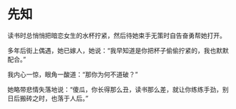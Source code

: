 # 先知

读书时总悄悄把暗恋女生的水杯拧紧，然后待她束手无策时自告奋勇帮她打开。 

多年后街上偶遇，她已嫁人，她说：“我早知道是你把杯子偷偷拧紧的，我也默默配合。” 

我内心一惊，眼角一酸道：“那你为何不道破？” 

她略带悲情失落地说：“傻瓜，你长得那么丑，读书那么差，就让你练练手劲，别日后搬砖之时，也落于人后。”